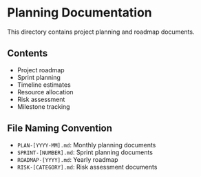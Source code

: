 # Planning Documentation

This directory contains project planning and roadmap documents.

## Contents

- Project roadmap
- Sprint planning
- Timeline estimates
- Resource allocation
- Risk assessment
- Milestone tracking

## File Naming Convention

- `PLAN-[YYYY-MM].md`: Monthly planning documents
- `SPRINT-[NUMBER].md`: Sprint planning documents
- `ROADMAP-[YYYY].md`: Yearly roadmap
- `RISK-[CATEGORY].md`: Risk assessment documents
